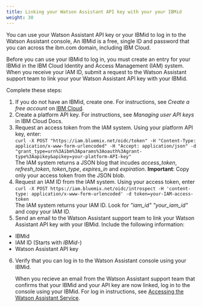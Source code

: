 ```yaml
---
title: Linking your Watson Assistant API key with your your IBMid
weight: 30
---
```


You can use your Watson Assistant API key or your IBMid to log in to the Watson Assistant console, An IBMid is a free, single ID and password that you can across the ibm.com domain, including IBM Cloud.

Before you can use your IBMid to log in, you must create an entry for your IBMid in the IBM Cloud Identity and Access Management (IAM) system.  When you receive your IAM ID, submit a request to the Watson Assistant support team to link your  your Watson Assistant API key with your IBMid.


Complete these steps:
1.  If you do not have an IBMid, create one. For instructions, see *Create a free account* on  [IBM Cloud](https://bluemix.net).
2.  Create a platform API key.  For instructions, see *Managing user API keys* in IBM Cloud Docs.
3.  Request an access token from the IAM system.  Using your platform API key, enter:<br>```curl -X POST "https://iam.bluemix.net/oidc/token" -H "Content-Type: application/x-www-form-urlencoded" -H "Accept: application/json" -d "grant_type=urn%3Aibm%3Aparams%3Aoauth%3Agrant-type%3Aapikey&apikey=your-platform-API-key"```<br>The IAM system returns a JSON blog that incudes *access_token*, *refresh_token*, *token_type*, *expires_in* and *expiration*.
**Important**: Copy only your access token from the JSON blob.
4. Request an IAM ID from the IAM system.  Using your access token, enter<br>```curl -X POST https://iam.bluemix.net/oidc/introspect -H 'content-type: application/x-www-form-urlencoded' -d token=your-IAM-access-token```<br>The IAM system returns your IAM ID.  Look for *"iam_id" "your_iam_id"* and copy your IAM ID.
5.  Send an email to the Watson Assistant support team to link your Watson Assistant API key with your IBMid.  Include the following information:<br>
  - IBMid
  - IAM ID (Starts with *IBMid-*)
  - Watson Assistant API key
6. Verify that you can log in to the Watson Assistant console using your IBMid.  <p>When you recieve an email from the Watson Assistant support team that confirms that your IBMid and your API key are now linked, log in to the console using your IBMid.  For log in instructions, see [Accessing the Watson Assistant Service]({{site.baseurl}}/get-started/get-api-key/).</p>
